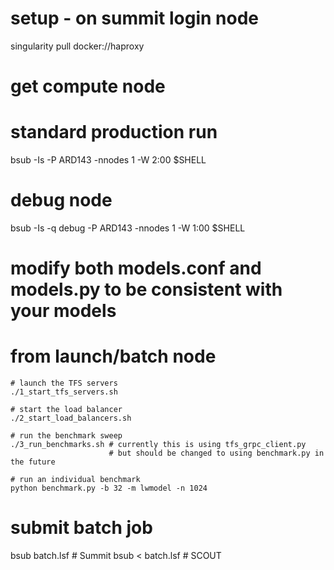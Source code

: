 # setup - on summit login node

singularity pull docker://haproxy

# get compute node 

# standard production run
bsub -Is -P ARD143 -nnodes 1 -W 2:00 $SHELL

# debug node
bsub -Is -q debug -P ARD143 -nnodes 1 -W 1:00 $SHELL

# modify both models.conf and models.py to be consistent with your models

# from launch/batch node

    # launch the TFS servers
    ./1_start_tfs_servers.sh

    # start the load balancer  
    ./2_start_load_balancers.sh

    # run the benchmark sweep
    ./3_run_benchmarks.sh # currently this is using tfs_grpc_client.py
                          # but should be changed to using benchmark.py in the future

    # run an individual benchmark
    python benchmark.py -b 32 -m lwmodel -n 1024

# submit batch job
bsub batch.lsf   # Summit
bsub < batch.lsf # SCOUT
